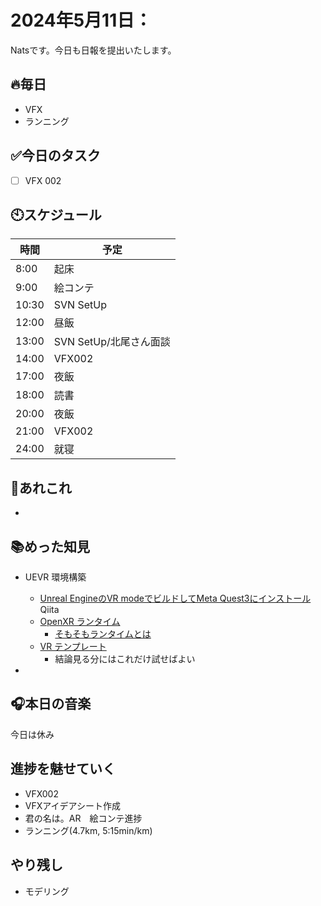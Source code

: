

# 2024年5月11日：
Natsです。今日も日報を提出いたします。<br>

## 🔥毎日
- VFX 
- ランニング

## ✅今日のタスク
- [ ] VFX 002

## 🕙スケジュール
| 時間 |  予定 |
|----|----|
|8:00|起床|
|9:00|絵コンテ|
|10:30|SVN SetUp|
|12:00|昼飯|
|13:00|SVN SetUp/北尾さん面談|
|14:00|VFX002|
|17:00|夜飯|
|18:00|読書|
|20:00|夜飯|
|21:00|VFX002|
|24:00|就寝|


## 📌あれこれ
- 

## 📚めった知見
- UEVR 環境構築
  - [Unreal EngineのVR modeでビルドしてMeta Quest3にインストール](https://qiita.com/sasayabaku/items/04b0fe76997c5cf49835)Qiita
  - [OpenXR ランタイム](https://dev.epicgames.com/documentation/ja-jp/unreal-engine/openxr-prerequisites-in-unreal-engine?application_version=5.3)
    - [そもそもランタイムとは](https://wa3.i-3-i.info/word13464.html)
  - [VR テンプレート](https://dev.epicgames.com/documentation/ja-jp/unreal-engine/vr-template-in-unreal-engine?application_version=5.3)
    - 結論見る分にはこれだけ試せばよい

- 

## 🎧本日の音楽
今日は休み
## 進捗を魅せていく
- VFX002
- VFXアイデアシート作成
- 君の名は。AR　絵コンテ進捗
- ランニング(4.7km, 5:15min/km)

## やり残し
- モデリング
